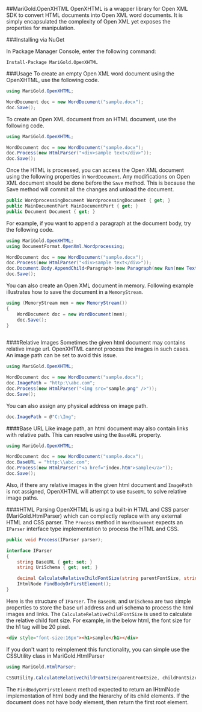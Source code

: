 ##MariGold.OpenXHTML
OpenXHTML is a wrapper library for Open XML SDK to convert HTML documents into Open XML word documents. It is simply encapsulated the complexity of Open XML yet exposes the properties for manipulation.

###Installing via NuGet

In Package Manager Console, enter the following command:
```
Install-Package MariGold.OpenXHTML
```
###Usage
To create an empty Open XML word document using the OpenXHTML, use the following code.

```csharp
using MariGold.OpenXHTML;

WordDocument doc = new WordDocument("sample.docx");
doc.Save();
```
To create an Open XML document from an HTML document, use the following code.

```csharp
using MariGold.OpenXHTML;

WordDocument doc = new WordDocument("sample.docx");
doc.Process(new HtmlParser("<div>sample text</div>"));
doc.Save();
```
Once the HTML is processed, you can access the Open XML document using the following properties in `WordDocument`.
 Any modifications on Open XML document should be done before the `Save` method. This is because the Save method will commit all the changes and unload the document.

```csharp
public WordprocessingDocument WordprocessingDocument { get; }
public MainDocumentPart MainDocumentPart { get; }
public Document Document { get; }
```
For example, if you want to append a paragraph at the document body, try the following code.
```csharp
using MariGold.OpenXHTML;
using DocumentFormat.OpenXml.Wordprocessing;

WordDocument doc = new WordDocument("sample.docx");
doc.Process(new HtmlParser("<div>sample text</div>"));
doc.Document.Body.AppendChild<Paragraph>(new Paragraph(new Run(new Text("added text"))));
doc.Save();
```
You can also create an Open XML document in memory. Following example illustrates how to save the document in a `MemoryStream`.

```csharp
using (MemoryStream mem = new MemoryStream())
{
	WordDocument doc = new WordDocument(mem);
	doc.Save();
}
			
```

####Relative Images
Sometimes the given html document may contains relative image url. OpenXHTML cannot process the images in such cases. An image path can be set to avoid this issue.

```csharp
using MariGold.OpenXHTML;

WordDocument doc = new WordDocument("sample.docx");
doc.ImagePath = "http:\\abc.com";
doc.Process(new HtmlParser("<img src="sample.png" />"));
doc.Save();
```

You can also assign any physical address on image path.
```csharp
doc.ImagePath = @"C:\Img";
```

####Base URL
Like image path, an html document may also contain links with relative path. This can resolve using the `BaseURL` property.

```csharp
using MariGold.OpenXHTML;

WordDocument doc = new WordDocument("sample.docx");
doc.BaseURL = "http:\\abc.com";
doc.Process(new HtmlParser("<a href="index.htm">sample</a>"));
doc.Save();
```
Also, if there any relative images in the given html document and `ImagePath` is not assigned, OpenXHTML will attempt to use `BaseURL` to solve relative image paths.

####HTML Parsing
OpenXHTML is using a built-in HTML and CSS parser (MariGold.HtmlParser) which can complectly replace with any external HTML and CSS parser. The `Process` method in `WordDocument` expects an `IParser` interface type implementation to process the HTML and CSS.
```csharp
public void Process(IParser parser);
```

```csharp
interface IParser
{
	string BaseURL { get; set; }
	string UriSchema { get; set; }

	decimal CalculateRelativeChildFontSize(string parentFontSize, string childFontSize);
	IHtmlNode FindBodyOrFirstElement();
}
```
Here is the structure of `IParser`. The `BaseURL` and `UriSchema` are two simple properties to store the base url address and uri schema to process the html images and links. The `CalculateRelativeChildFontSize` is used to calculate the relative child font size. For example, in the below html, the font size for the h1 tag will be 20 pixel. 

```html
<div style="font-size:16px"><h1>sample</h1></div>
```

If you don't want to reimplement this functionality, you can simple use the CSSUtility class in MariGold.HtmlParser

```csharp
using MariGold.HtmlParser;

CSSUtility.CalculateRelativeChildFontSize(parentFontSize, childFontSize);
```

The `FindBodyOrFirstElement` method expected to return an IHtmlNode implementation of html body and the hierarchy of its child elements. If the document does not have body element, then return the first root element.
